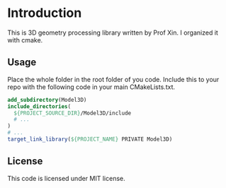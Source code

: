 # Introduction
This is 3D geometry processing library written by Prof Xin. I organized it with cmake.

## Usage
Place the whole folder in the root folder of you code.
Include this to your repo with the following code in your main CMakeLists.txt.
```cmake
add_subdirectory(Model3D)
include_directories(
  ${PROJECT_SOURCE_DIR}/Model3D/include
  # ...
)
# ...
target_link_library(${PROJECT_NAME} PRIVATE Model3D)
```


## License
This code is licensed under MIT license.
